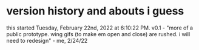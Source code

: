 # version history and abouts i guess
this started Tuesday, February 22nd, 2022 at 6:10:22 PM.
v0.1 - "more of a public prototype. wing gifs (to make em open and close) are rushed. i will need to redesign" - me, 2/24/22
